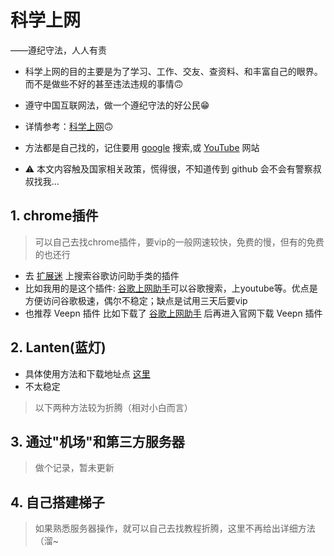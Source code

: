 
# 科学上网

——遵纪守法，人人有责

+ 科学上网的目的主要是为了学习、工作、交友、查资料、和丰富自己的眼界。而不是做些不好的甚至违法违规的事情🙃
+ 遵守中国互联网法，做一个遵纪守法的好公民😁
+ 详情参考：[科学上网](https://www.wallmama.com/)🙃
+ 方法都是自己找的，记住要用 [google](https://www.google.com/) 搜索,或 [YouTube](https://www.youtube.com/) 网站

+ :warning: 本文内容触及国家相关政策，慌得很，不知道传到 github 会不会有警察叔叔找我...

## 1. chrome插件

> 可以自己去找chrome插件，要vip的一般网速较快，免费的慢，但有的免费的也还行

+ 去 [扩展迷](https://www.extfans.com/) 上搜索谷歌访问助手类的插件
+ 比如我用的是这个插件: [谷歌上网助手](https://www.extfans.com/productivity/nonmafimegllfoonjgplbabhmgfanaka/)可以谷歌搜索，上youtube等。优点是方便访问谷歌极速，偶尔不稳定；缺点是试用三天后要vip
+ 也推荐 Veepn 插件
  比如下载了 [谷歌上网助手](https://www.extfans.com/productivity/nonmafimegllfoonjgplbabhmgfanaka/) 后再进入官网下载 Veepn 插件

## 2. Lanten(蓝灯)

+ 具体使用方法和下载地址点 [这里](https://github.com/getlantern/download)
+ 不太稳定


> 以下两种方法较为折腾（相对小白而言）

## 3. 通过"机场"和第三方服务器

> 做个记录，暂未更新

## 4. 自己搭建梯子

  > 如果熟悉服务器操作，就可以自己去找教程折腾，这里不再给出详细方法（溜~
